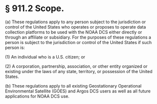 # § 911.2   Scope.

(a) These regulations apply to any person subject to the jurisdiction or control of the United States who operates or proposes to operate data collection platforms to be used with the NOAA DCS either directly or through an affiliate or subsidiary. For the purposes of these regulations a person is subject to the jurisdiction or control of the United States if such person is:


(1) An individual who is a U.S. citizen; or


(2) A corporation, partnership, association, or other entity organized or existing under the laws of any state, territory, or possession of the United States.


(b) These regulations apply to all existing Geostationary Operational Environmental Satellite (GOES) and Argos DCS users as well as all future applications for NOAA DCS use.




